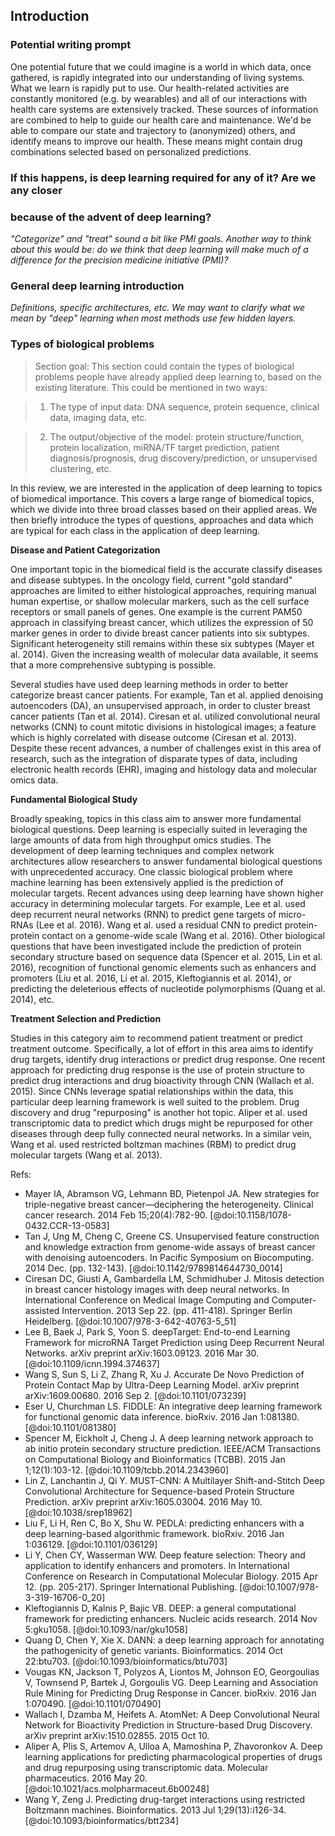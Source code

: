 ## Introduction

### Potential writing prompt

One potential future that we could imagine is a world in which data, once
gathered, is rapidly integrated into our understanding of living systems. What
we learn is rapidly put to use. Our health-related activities are constantly
monitored (e.g. by wearables) and all of our interactions with health care
systems are extensively tracked. These sources of information are combined to
help to guide our health care and maintenance. We'd be able to compare our state
and trajectory to (anonymized) others, and identify means to improve our health.
These means might contain drug combinations selected based on personalized
predictions.

### If this happens, is deep learning required for any of it? Are we any closer
### because of the advent of deep learning?

*"Categorize" and "treat" sound a bit like PMI goals. Another way to think about
this would be: do we think that deep learning will make much of a difference
for the precision medicine initiative (PMI)?*

### General deep learning introduction

*Definitions, specific architectures, etc.  We may want to clarify what we mean
by "deep" learning when most methods use few hidden layers.*



### Types of biological problems
>Section goal: This section could contain the types of biological problems people have already applied deep learning to, based on the existing literature.  This could be mentioned in two ways:

>1. The type of input data: DNA sequence, protein sequence, clinical data, imaging data, etc.

>2. The output/objective of the model: protein structure/function, protein localization, miRNA/TF target prediction, patient diagnosis/prognosis, drug discovery/prediction, or unsupervised clustering, etc.

In this review, we are interested in the application of deep learning to topics of biomedical importance. This covers a large range of biomedical topics, which we divide into three broad classes based on their applied areas. We then briefly introduce the types of questions, approaches and data which are typical for each class in the application of deep learning.

**Disease and Patient Categorization**

One important topic in the biomedical field is the accurate classify diseases and disease subtypes. In the oncology field, current "gold standard" approaches are limited to either histological approaches, requiring manual human expertise, or shallow molecular markers, such as the cell surface receptors or small panels of genes. One example is the current PAM50 approach in classifying breast cancer, which utilizes the expression of 50 marker genes in order to divide breast cancer patients into six subtypes. Significant heterogeneity still remains within these six subtypes (Mayer et al. 2014). Given the increasing wealth of molecular data available, it seems that a more comprehensive subtyping is possible.

Several studies have used deep learning methods in order to better categorize breast cancer patients. For example, Tan et al. applied denoising autoencoders (DA), an unsupervised approach, in order to cluster breast cancer patients (Tan et al. 2014). Ciresan et al. utilized convolutional neural networks (CNN) to count mitotic divisions in histological images; a feature which is highly correlated with disease outcome (Ciresan et al. 2013). Despite these recent advances, a number of challenges exist in this area of research, such as the integration of disparate types of data, including electronic health records (EHR), imaging and histology data and molecular omics data.

**Fundamental Biological Study**

Broadly speaking, topics in this class aim to answer more fundamental biological questions. Deep learning is especially suited in leveraging the large amounts of data from high throughput omics studies. The development of deep learning techniques and complex network architectures allow researchers to answer fundamental biological questions with unprecedented accuracy. One classic biological problem where machine learning has been extensively applied is the prediction of molecular targets. Recent advances using deep learning have shown higher accuracy in determining molecular targets. For example, Lee et al. used deep recurrent neural networks (RNN) to predict gene targets of micro-RNAs (Lee et al. 2016). Wang et al. used a residual CNN to predict protein-protein contact on a genome-wide scale (Wang et al. 2016). Other biological questions that have been investigated include the prediction of protein secondary structure based on sequence data (Spencer et al. 2015, Lin et al. 2016), recognition of functional genomic elements such as enhancers and promoters (Liu et al. 2016, Li et al. 2015, Kleftogiannis et al. 2014), or predicting the deleterious effects of nucleotide polymorphisms (Quang et al. 2014), etc.

**Treatment Selection and Prediction**

Studies in this category aim to recommend patient treatment or predict treatment outcome. Specifically, a lot of effort in this area aims to identify drug targets, identify drug interactions or predict drug response. One recent approach for predicting drug response is the use of protein structure to predict drug interactions and drug bioactivity through CNN (Wallach et al. 2015). Since CNNs leverage spatial relationships within the data, this particular deep learning framework is well suited to the problem. Drug discovery and drug "repurposing" is another hot topic. Aliper et al. used transcriptomic data to predict which drugs might be repurposed for other diseases through deep fully connected neural networks. In a similar vein, Wang et al. used restricted boltzman machines (RBM) to predict drug molecular targets (Wang et al. 2013).



Refs: 

* Mayer IA, Abramson VG, Lehmann BD, Pietenpol JA. New strategies for triple-negative breast cancer—deciphering the heterogeneity. Clinical cancer research. 2014 Feb 15;20(4):782-90. [@doi:10.1158/1078-0432.CCR-13-0583]
* Tan J, Ung M, Cheng C, Greene CS. Unsupervised feature construction and knowledge extraction from genome-wide assays of breast cancer with denoising autoencoders. In Pacific Symposium on Biocomputing. 2014 Dec. (pp. 132-143). [@doi:10.1142/9789814644730_0014]
* Ciresan DC, Giusti A, Gambardella LM, Schmidhuber J. Mitosis detection in breast cancer histology images with deep neural networks. In International Conference on Medical Image Computing and Computer-assisted Intervention. 2013 Sep 22. (pp. 411-418). Springer Berlin Heidelberg. [@doi:10.1007/978-3-642-40763-5_51]
* Lee B, Baek J, Park S, Yoon S. deepTarget: End-to-end Learning Framework for microRNA Target Prediction using Deep Recurrent Neural Networks. arXiv preprint arXiv:1603.09123. 2016 Mar 30. [@doi:10.1109/icnn.1994.374637]
* Wang S, Sun S, Li Z, Zhang R, Xu J. Accurate De Novo Prediction of Protein Contact Map by Ultra-Deep Learning Model. arXiv preprint arXiv:1609.00680. 2016 Sep 2. [@doi:10.1101/073239]
* Eser U, Churchman LS. FIDDLE: An integrative deep learning framework for functional genomic data inference. bioRxiv. 2016 Jan 1:081380. [@doi:10.1101/081380]
* Spencer M, Eickholt J, Cheng J. A deep learning network approach to ab initio protein secondary structure prediction. IEEE/ACM Transactions on Computational Biology and Bioinformatics (TCBB). 2015 Jan 1;12(1):103-12. [@doi:10.1109/tcbb.2014.2343960]
* Lin Z, Lanchantin J, Qi Y. MUST-CNN: A Multilayer Shift-and-Stitch Deep Convolutional Architecture for Sequence-based Protein Structure Prediction. arXiv preprint arXiv:1605.03004. 2016 May 10. [@doi:10.1038/srep18962]
* Liu F, Li H, Ren C, Bo X, Shu W. PEDLA: predicting enhancers with a deep learning-based algorithmic framework. bioRxiv. 2016 Jan 1:036129. [@doi:10.1101/036129]
* Li Y, Chen CY, Wasserman WW. Deep feature selection: Theory and application to identify enhancers and promoters. In International Conference on Research in Computational Molecular Biology. 2015 Apr 12. (pp. 205-217). Springer International Publishing. [@doi:10.1007/978-3-319-16706-0_20]
* Kleftogiannis D, Kalnis P, Bajic VB. DEEP: a general computational framework for predicting enhancers. Nucleic acids research. 2014 Nov 5:gku1058. [@doi:10.1093/nar/gku1058]
* Quang D, Chen Y, Xie X. DANN: a deep learning approach for annotating the pathogenicity of genetic variants. Bioinformatics. 2014 Oct 22:btu703. [@doi:10.1093/bioinformatics/btu703]
* Vougas KN, Jackson T, Polyzos A, Liontos M, Johnson EO, Georgoulias V, Townsend P, Bartek J, Gorgoulis VG. Deep Learning and Association Rule Mining for Predicting Drug Response in Cancer. bioRxiv. 2016 Jan 1:070490. [@doi:10.1101/070490]
* Wallach I, Dzamba M, Heifets A. AtomNet: A Deep Convolutional Neural Network for Bioactivity Prediction in Structure-based Drug Discovery. arXiv preprint arXiv:1510.02855. 2015 Oct 10.
* Aliper A, Plis S, Artemov A, Ulloa A, Mamoshina P, Zhavoronkov A. Deep learning applications for predicting pharmacological properties of drugs and drug repurposing using transcriptomic data. Molecular pharmaceutics. 2016 May 20. [@doi:10.1021/acs.molpharmaceut.6b00248]
* Wang Y, Zeng J. Predicting drug-target interactions using restricted Boltzmann machines. Bioinformatics. 2013 Jul 1;29(13):i126-34. [@doi:10.1093/bioinformatics/btt234]

